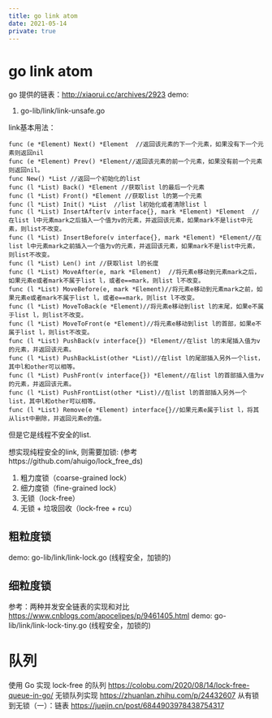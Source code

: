 ```yaml
---
title: go link atom
date: 2021-05-14
private: true
---
```

# go link atom
go 提供的链表：http://xiaorui.cc/archives/2923
demo:
1. go-lib/link/link-unsafe.go

link基本用法：

    func (e *Element) Next() *Element  //返回该元素的下一个元素，如果没有下一个元素则返回nil
    func (e *Element) Prev() *Element//返回该元素的前一个元素，如果没有前一个元素则返回nil。
    func New() *List //返回一个初始化的list
    func (l *List) Back() *Element //获取list l的最后一个元素
    func (l *List) Front() *Element //获取list l的第一个元素
    func (l *List) Init() *List  //list l初始化或者清除list l
    func (l *List) InsertAfter(v interface{}, mark *Element) *Element  //在list l中元素mark之后插入一个值为v的元素，并返回该元素，如果mark不是list中元素，则list不改变。
    func (l *List) InsertBefore(v interface{}, mark *Element) *Element//在list l中元素mark之前插入一个值为v的元素，并返回该元素，如果mark不是list中元素，则list不改变。
    func (l *List) Len() int //获取list l的长度
    func (l *List) MoveAfter(e, mark *Element)  //将元素e移动到元素mark之后，如果元素e或者mark不属于list l，或者e==mark，则list l不改变。
    func (l *List) MoveBefore(e, mark *Element)//将元素e移动到元素mark之前，如果元素e或者mark不属于list l，或者e==mark，则list l不改变。
    func (l *List) MoveToBack(e *Element)//将元素e移动到list l的末尾，如果e不属于list l，则list不改变。
    func (l *List) MoveToFront(e *Element)//将元素e移动到list l的首部，如果e不属于list l，则list不改变。
    func (l *List) PushBack(v interface{}) *Element//在list l的末尾插入值为v的元素，并返回该元素。
    func (l *List) PushBackList(other *List)//在list l的尾部插入另外一个list，其中l和other可以相等。
    func (l *List) PushFront(v interface{}) *Element//在list l的首部插入值为v的元素，并返回该元素。
    func (l *List) PushFrontList(other *List)//在list l的首部插入另外一个list，其中l和other可以相等。
    func (l *List) Remove(e *Element) interface{}//如果元素e属于list l，将其从list中删除，并返回元素e的值。

但是它是线程不安全的list.

想实现纯程安全的link, 则需要加锁: (参考https://github.com/ahuigo/lock_free_ds)
1. 粗力度锁（coarse-grained lock）
1. 细力度锁（fine-grained lock）
1. 无锁（lock-free）
1. 无锁 + 垃圾回收（lock-free + rcu）

## 粗粒度锁
demo: go-lib/link/link-lock.go (线程安全，加锁的)
## 细粒度锁
参考：两种并发安全链表的实现和对比
https://www.cnblogs.com/apocelipes/p/9461405.html
demo: go-lib/link/link-lock-tiny.go (线程安全，加锁的)

# 队列
使用 Go 实现 lock-free 的队列
https://colobu.com/2020/08/14/lock-free-queue-in-go/
无锁队列实现
https://zhuanlan.zhihu.com/p/24432607
从有锁到无锁（一）：链表
https://juejin.cn/post/6844903978438754317